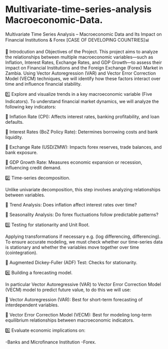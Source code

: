 # Multivariate-time-series-analysis Macroeconomic-Data.
Multivariate Time Series Analysis – Macroeconomic Data and Its Impact on Financial Institutions & Forex [CASE OF DEVELOPING COUNTRIES]📊

📌 Introdcution and Objectives of the Project.
This project aims to analyze the relationships between multiple macroeconomic variables—such as Inflation, Interest Rates, Exchange Rates, and GDP Growth—to assess their impact on Financial Institutions and the Foreign Exchange (Forex) Market in Zambia. Using Vector Autoregression (VAR) and Vector Error Correction Model (VECM) techniques, we will identify how these factors interact over time and influence financial stability.

1️⃣ Explore and visualize trends in a key macroeconomic variable (Five Indicators).
To understand financial market dynamics, we will analyze the following key indicators:

🔹 Inflation Rate (CPI): Affects interest rates, banking profitability, and loan defaults.

🔹 Interest Rates (BoZ Policy Rate): Determines borrowing costs and bank liquidity.

🔹 Exchange Rate (USD/ZMW): Impacts forex reserves, trade balances, and bank exposure.

🔹 GDP Growth Rate: Measures economic expansion or recession, influencing credit demand.
  
2️⃣ Time-series decomposition.

Unlike univariate decomposition, this step involves analyzing relationships between variables.

🔹 Trend Analysis: Does inflation affect interest rates over time?

🔹 Seasonality Analysis: Do forex fluctuations follow predictable patterns?
  
3️⃣ Testing for stationarity and Unit Root.

Applying transformations if necessary e.g. (log differencing, differencing). To ensure accurate modeling, we must check whether our time-series data is stationary and whether the variables move together over time (cointegration).
  
🔹 Augmented Dickey-Fuller (ADF) Test: Checks for stationarity.
  
4️⃣ Building a forecasting model. 

In particular Vector Autoregressive (VAR) to Vector Error Correction Model (VECM) model to predict future value, to do this we will use:

🔹 Vector Autoregression (VAR): Best for short-term forecasting of interdependent variables.

🔹 Vector Error Correction Model (VECM): Best for modeling long-term equilibrium relationships between macroeconomic indicators.

5️⃣ Evaluate economic implications on:

-Banks and Microfinance Institution
-Forex.
